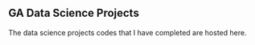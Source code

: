 ## GA Data Science Projects

The data science projects codes that I have completed are hosted here.
